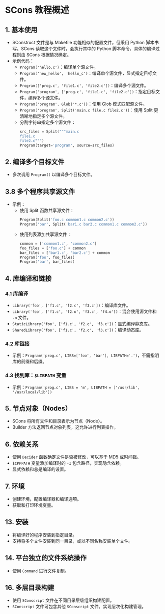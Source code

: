 # SCons 教程概述

## 1. 基本使用

- SConstruct 文件是与 Makefile 功能相似的配置文件，但采用 Python 脚本书写。SCons 读取这个文件时，会执行其中的 Python 脚本命令，具体的编译过程则由 SCons 根据情况确定。
- 示例代码：
  - `Program('hello.c')`：编译单个源文件。
  - `Program('new_hello', 'hello_c')`：编译单个源文件，显式指定目标文件。
  - `Program(['prog.c', 'file1.c', 'file2.c'])`：编译多个源文件。
  - `Program('program', ['prog.c', 'file1.c', 'file2.c'])`：指定目标文件，编译多个源文件。
  - `Program('program', Glob('*.c'))`：使用 Glob 模式匹配源文件。
  - `Program('program', Split('main.c file.c file2.c'))`：使用 Split 更清晰地指定多个源文件。
  - 分割字符串指定多个源文件：
    ```python
    src_files = Split("""main.c
    file1.c
    file2.c""")
    Program(target='program', source=src_files)
    ```

## 2. 编译多个目标文件

- 多次调用 `Program()` 以编译多个目标文件。

## 3.8 多个程序共享源文件

- 示例：
  - 使用 Split 函数共享源文件：
    ```python
    Program(Split('foo.c common1.c common2.c'))
    Program('bar', Split('bar1.c bar2.c common1.c common2.c'))
    ```
  - 使用列表添加共享源文件：
    ```python
    common = ['common1.c', 'common2.c']
    foo_files = ['foo.c'] + common
    bar_files = ['bar1.c', 'bar2.c'] + common
    Program('foo', foo_files)
    Program('bar', bar_files)
    ```

## 4. 库编译和链接

### 4.1 库编译

- `Library('foo', ['f1.c', 'f2.c', 'f3.c'])`：编译库文件。
- `Library('foo', ['f1.c', 'f2.o', 'f3.c', 'f4.o'])`：混合使用源文件和 `.o` 文件。
- `StaticLibrary('foo', ['f1.c', 'f2.c', 'f3.c'])`：显式编译静态库。
- `SharedLibrary('foo', ['f1.c', 'f2.c', 'f3.c'])`：编译动态库。

### 4.2 库链接

- 示例：`Program('prog.c', LIBS=['foo', 'bar'], LIBPATH='.')`，不需指明库的前缀和后缀。

### 4.3 找到库：`$LIBPATH` 变量

- 示例：`Program('prog.c', LIBS = 'm', LIBPATH = ['/usr/lib', '/usr/local/lib'])`

## 5. 节点对象（Nodes）

- SCons 将所有文件和目录表示为节点（Node）。
- Builder 方法返回节点对象列表，这允许进行列表操作。

## 6. 依赖关系

- 使用 `Decider` 函数确定文件是否被修改，可以基于 MD5 或时间戳。
- `$CPPPATH` 变量添加编译时的 `-I` 包含路径，实现隐含依赖。
- 显式依赖和总是编译的设置。

## 7. 环境

- 创建环境，配置编译器和编译选项。
- 获取和打印环境变量。

## 13. 安装

- 将编译好的程序安装到指定目录。
- 支持将多个文件安装到同一目录，或以不同名称安装单个文件。

## 14. 平台独立的文件系统操作

- 使用 `Command` 进行文件复制。

## 16. 多层目录构建

- 使用 `SConscript` 文件在不同目录层级组织构建配置。
- `SConscript` 文件可包含其他 `SConscript` 文件，实现层次化构建管理。